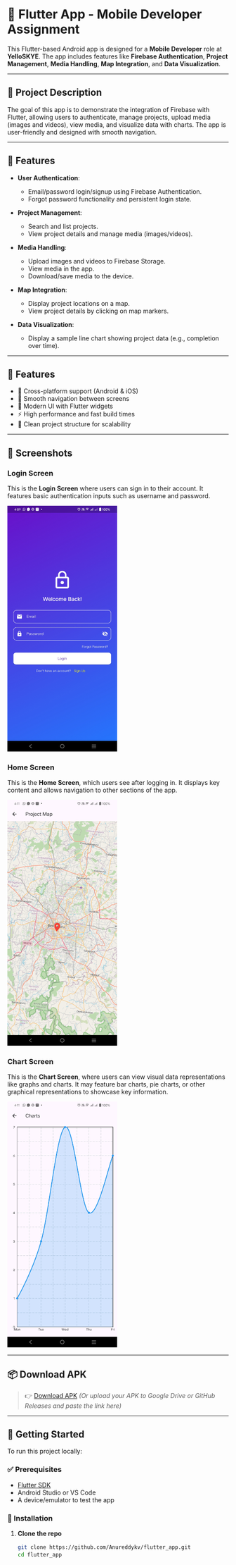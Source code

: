 # 📱 Flutter App - Mobile Developer Assignment

This Flutter-based Android app is designed for a **Mobile Developer** role at **YelloSKYE**. The app includes features like **Firebase Authentication**, **Project Management**, **Media Handling**, **Map Integration**, and **Data Visualization**.

---

## 📝 Project Description

The goal of this app is to demonstrate the integration of Firebase with Flutter, allowing users to authenticate, manage projects, upload media (images and videos), view media, and visualize data with charts. The app is user-friendly and designed with smooth navigation.

---

## 🌟 Features

- **User Authentication**: 
  - Email/password login/signup using Firebase Authentication.
  - Forgot password functionality and persistent login state.
  
- **Project Management**:
  - Search and list projects.
  - View project details and manage media (images/videos).
  
- **Media Handling**:
  - Upload images and videos to Firebase Storage.
  - View media in the app.
  - Download/save media to the device.

- **Map Integration**:
  - Display project locations on a map.
  - View project details by clicking on map markers.
  
- **Data Visualization**:
  - Display a sample line chart showing project data (e.g., completion over time).

---

## 🌟 Features

- 📱 Cross-platform support (Android & iOS)
- 🧭 Smooth navigation between screens
- 🎨 Modern UI with Flutter widgets
- ⚡ High performance and fast build times
- 📂 Clean project structure for scalability

---

## 📸 Screenshots

### Login Screen

This is the **Login Screen** where users can sign in to their account. It features basic authentication inputs such as username and password.

<img src="https://github.com/Anureddykv/flutter_app/blob/main/lib/Screenshot_20250420_160958.jpg?raw=true" width="250">

### Home Screen

This is the **Home Screen**, which users see after logging in. It displays key content and allows navigation to other sections of the app.

<img src="https://github.com/Anureddykv/flutter_app/blob/main/lib/Screenshot_20250420_161109.jpg?raw=true" width="250">

### Chart Screen

This is the **Chart Screen**, where users can view visual data representations like graphs and charts. It may feature bar charts, pie charts, or other graphical representations to showcase key information.

<img src="https://github.com/Anureddykv/flutter_app/blob/main/lib/Screenshot_20250420_161114.jpg?raw=true" width="250">


---

## 📦 Download APK

> 👉 [Download APK](https://github.com/Anureddykv/flutter_app/blob/main/build/app/outputs/flutter-apk/app-release.apk)
> *(Or upload your APK to Google Drive or GitHub Releases and paste the link here)*

---

## 🚀 Getting Started

To run this project locally:

### ✅ Prerequisites

- [Flutter SDK](https://flutter.dev/docs/get-started/install)
- Android Studio or VS Code
- A device/emulator to test the app

### 🔧 Installation

1. **Clone the repo**
   ```bash
   git clone https://github.com/Anureddykv/flutter_app.git
   cd flutter_app
